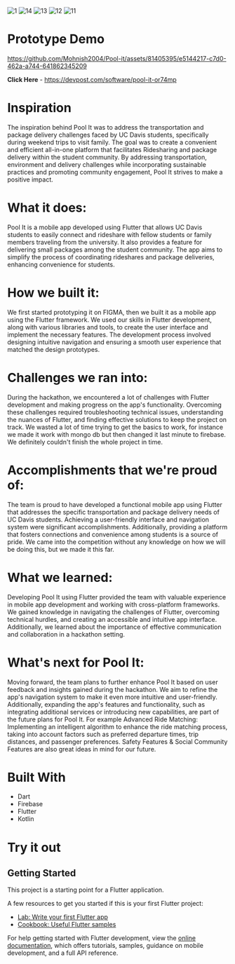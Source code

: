 ![1](https://github.com/Mohnish2004/Pool-it/assets/81405395/642dc398-47b6-4ddc-8677-e61890de2484)
![14](https://github.com/Mohnish2004/Pool-it/assets/81405395/8081449f-3084-4179-a434-0db56c046f03)
![13](https://github.com/Mohnish2004/Pool-it/assets/81405395/aa0dd466-4781-41fe-a47a-dd00d2e69362)
![12](https://github.com/Mohnish2004/Pool-it/assets/81405395/323de2c6-3406-4ceb-b3ae-f29851d9c965)
![11](https://github.com/Mohnish2004/Pool-it/assets/81405395/ebf25d0b-8758-401b-8044-2113d4efe341)

# Prototype Demo

https://github.com/Mohnish2004/Pool-it/assets/81405395/e5144217-c7d0-462a-a744-641862345209

**Click Here** - https://devpost.com/software/pool-it-or74mp

# Inspiration
The inspiration behind Pool It was to address the transportation and package delivery challenges faced by UC Davis students, specifically during weekend trips to visit family. The goal was to create a convenient and efficient all-in-one platform that facilitates Ridesharing and package delivery within the student community. By addressing transportation, environment and delivery challenges while incorporating sustainable practices and promoting community engagement, Pool It strives to make a positive impact.

# What it does:
Pool It is a mobile app developed using Flutter that allows UC Davis students to easily connect and rideshare with fellow students or family members traveling from the university. It also provides a feature for delivering small packages among the student community. The app aims to simplify the process of coordinating rideshares and package deliveries, enhancing convenience for students.

# How we built it:
We first started prototyping it on FIGMA, then we built it as a mobile app using the Flutter framework. We used our skills in Flutter development, along with various libraries and tools, to create the user interface and implement the necessary features. The development process involved designing intuitive navigation and ensuring a smooth user experience that matched the design prototypes.

# Challenges we ran into:
During the hackathon, we encountered a lot of challenges with Flutter development and making progress on the app's functionality. Overcoming these challenges required troubleshooting technical issues, understanding the nuances of Flutter, and finding effective solutions to keep the project on track. We wasted a lot of time trying to get the basics to work, for instance we made it work with mongo db but then changed it last minute to firebase. We definitely couldn't finish the whole project in time.

# Accomplishments that we're proud of:
The team is proud to have developed a functional mobile app using Flutter that addresses the specific transportation and package delivery needs of UC Davis students. Achieving a user-friendly interface and navigation system were significant accomplishments. Additionally, providing a platform that fosters connections and convenience among students is a source of pride. We came into the competition without any knowledge on how we will be doing this, but we made it this far.

# What we learned:
Developing Pool It using Flutter provided the team with valuable experience in mobile app development and working with cross-platform frameworks. We gained knowledge in navigating the challenges of Flutter, overcoming technical hurdles, and creating an accessible and intuitive app interface. Additionally, we learned about the importance of effective communication and collaboration in a hackathon setting.

# What's next for Pool It:
Moving forward, the team plans to further enhance Pool It based on user feedback and insights gained during the hackathon. We aim to refine the app's navigation system to make it even more intuitive and user-friendly. Additionally, expanding the app's features and functionality, such as integrating additional services or introducing new capabilities, are part of the future plans for Pool It. For example Advanced Ride Matching: Implementing an intelligent algorithm to enhance the ride matching process, taking into account factors such as preferred departure times, trip distances, and passenger preferences. Safety Features & Social Community Features are also great ideas in mind for our future.

# Built With
- Dart
- Firebase
- Flutter
- Kotlin

# Try it out


## Getting Started

This project is a starting point for a Flutter application.

A few resources to get you started if this is your first Flutter project:

- [Lab: Write your first Flutter app](https://docs.flutter.dev/get-started/codelab)
- [Cookbook: Useful Flutter samples](https://docs.flutter.dev/cookbook)

For help getting started with Flutter development, view the
[online documentation](https://docs.flutter.dev/), which offers tutorials,
samples, guidance on mobile development, and a full API reference.
